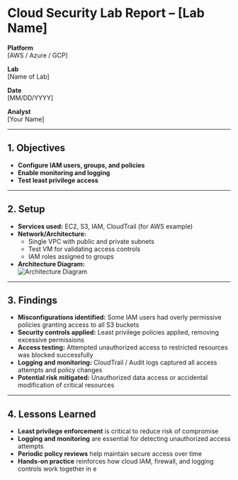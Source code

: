 #  Cloud Security Lab Report – [Lab Name]

**Platform**  
[AWS / Azure / GCP]

**Lab**  
[Name of Lab]

**Date**  
[MM/DD/YYYY]

**Analyst**  
[Your Name]

---

## 1. Objectives
- **Configure IAM users, groups, and policies**  
- **Enable monitoring and logging**  
- **Test least privilege access**  

---

## 2. Setup
- **Services used:** EC2, S3, IAM, CloudTrail (for AWS example)  
- **Network/Architecture:**  
  - Single VPC with public and private subnets  
  - Test VM for validating access controls  
  - IAM roles assigned to groups  
- **Architecture Diagram:**  
![Architecture Diagram](../docs/[diagram-file-name].png)  

---

## 3. Findings
- **Misconfigurations identified:** Some IAM users had overly permissive policies granting access to all S3 buckets  
- **Security controls applied:** Least privilege policies applied, removing excessive permissions  
- **Access testing:** Attempted unauthorized access to restricted resources was blocked successfully  
- **Logging and monitoring:** CloudTrail / Audit logs captured all access attempts and policy changes  
- **Potential risk mitigated:** Unauthorized data access or accidental modification of critical resources  

---

## 4. Lessons Learned
- **Least privilege enforcement** is critical to reduce risk of compromise  
- **Logging and monitoring** are essential for detecting unauthorized access attempts  
- **Periodic policy reviews** help maintain secure access over time  
- **Hands-on practice** reinforces how cloud IAM, firewall, and logging controls work together in e
